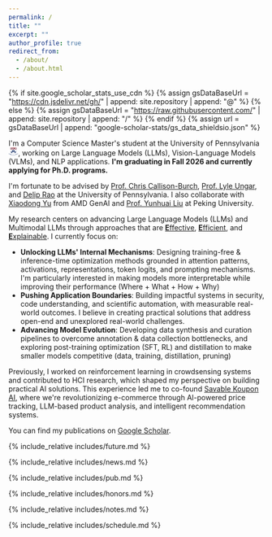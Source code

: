 ```yaml
---
permalink: /
title: ""
excerpt: ""
author_profile: true
redirect_from: 
  - /about/
  - /about.html
---
```

{% if site.google_scholar_stats_use_cdn %}
{% assign gsDataBaseUrl = "https://cdn.jsdelivr.net/gh/" | append: site.repository | append: "@" %}
{% else %}
{% assign gsDataBaseUrl = "https://raw.githubusercontent.com/" | append: site.repository | append: "/" %}
{% endif %}
{% assign url = gsDataBaseUrl | append: "google-scholar-stats/gs_data_shieldsio.json" %}

<span class='anchor' id='about-me'></span>

I'm a Computer Science Master's student at the University of Pennsylvania<img src='./images/upenn.png' style="width: 1.35em;">, working on Large Language Models (LLMs), Vision-Language Models (VLMs), and NLP applications. **I'm graduating in Fall 2026 and currently applying for Ph.D. programs.**

I'm fortunate to be advised by [Prof. Chris Callison-Burch](https://www.linkedin.com/in/chris-callison-burch/), [Prof. Lyle Ungar](http://linkedin.com/in/lyle-ungar-b061474/), and [Delip Rao](https://www.linkedin.com/in/deliprao/) at the University of Pennsylvania. I also collaborate with [Xiaodong Yu](https://www.xiaodongyu.me/) from AMD GenAI and [Prof. Yunhuai Liu](https://cs.pku.edu.cn/info/1234/2111.htm) at Peking University.

My research centers on advancing Large Language Models (LLMs) and Multimodal LLMs through approaches that are <u>**E**ffective</u>, <u>**E**fficient</u>, and <u>**E**xplainable</u>. I currently focus on:

- **Unlocking LLMs' Internal Mechanisms**: Designing training-free & inference-time optimization methods grounded in attention patterns, activations, representations, token logits, and prompting mechanisms. I'm particularly interested in making models more interpretable while improving their performance (Where + What + How + Why)
- **Pushing Application Boundaries**: Building impactful systems in security, code understanding, and scientific automation, with measurable real-world outcomes. I believe in creating practical solutions that address open-end and unexplored real-world challenges.
- **Advancing Model Evolution**: Developing data synthesis and curation pipelines to overcome annotation & data collection bottlenecks, and exploring post-training optimization (SFT, RL) and distillation to make smaller models competitive (data, training, distillation, pruning)

Previously, I worked on reinforcement learning in crowdsensing systems and contributed to HCI research, which shaped my perspective on building practical AI solutions. This experience led me to co-found [Savable Koupon AI](https://www.koupon.ai/), where we're revolutionizing e-commerce through AI-powered price tracking, LLM-based product analysis, and intelligent recommendation systems.

You can find my publications on <a href='https://scholar.google.com.hk/citations?user=PEJ5x3EAAAAJ'>Google Scholar</a>.

{% include_relative includes/future.md %}

{% include_relative includes/news.md %}

{% include_relative includes/pub.md %}

{% include_relative includes/honors.md %}

<!-- {% include_relative includes/others.md %} -->

{% include_relative includes/notes.md %}

{% include_relative includes/schedule.md %}
